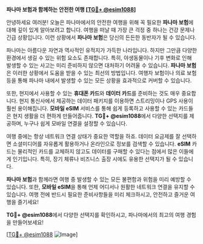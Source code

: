 **파나마 보험과 함께하는 안전한 여행 [[TG💪+ @esim1088](https://t.me/s/esim1088)]**

안녕하세요 여러분! 오늘은 파나마에서의 안전한 여행을 위해 꼭 필요한 **파나마 보험**에 대해 깊이 있게 알아보려고 합니다. 여행을 떠날 때 가장 큰 걱정 중 하나는 건강 문제나 긴급 상황입니다. 이런 상황에서 **파나마 보험**은 당신의 든든한 동반자가 될 수 있습니다.

파나마는 아름다운 자연과 역사적인 유적지가 가득한 나라입니다. 하지만 그만큼 다양한 환경에서 생길 수 있는 위험 요소도 존재합니다. 특히, 야생동물이나 기후 변화로 인해 발생할 수 있는 사고는 미리 준비하지 않으면 대처하기 어려울 수 있습니다. **파나마 보험**은 이러한 상황에서 도움을 받을 수 있는 최선의 방법입니다. 여행자 보험이나 의료 보험 등을 통해 파나마 내에서 발생할 수 있는 모든 상황을 효과적으로 커버할 수 있습니다.

또한, 현지에서 사용할 수 있는 **휴대폰 카드**와 **데이터 카드**를 준비하는 것도 매우 중요합니다. 현지 통신사에서 제공하는 데이터 패키지를 이용하면 스트리밍이나 GPS 사용이 훨씬 용이해집니다. **모바일 eSIM** 서비스를 통해 쉽게 등록하고 사용할 수 있는 카드들은 현지 생활을 더 편하게 만들어줍니다. **TG💪+ @esim1088**에서 다양한 선택지를 제공하며, 누구나 쉽게 모바일 연결을 설정할 수 있습니다.

여행 중에는 항상 네트워크 연결 상태가 중요한 역할을 하죠. 데이터 요금제를 잘 선택하면 소셜미디어를 자유롭게 활용하거나 온라인으로 정보를 검색할 수 있습니다. **eSIM** 카드는 물리적인 카드를 교체하지 않고도 데이터를 구매할 수 있다는 점에서 많은 이들에게 인기입니다. 특히, 장기 체류나 비즈니스 출장 시에도 유용한 선택지가 될 수 있습니다.

**파나마 보험**과 함께라면 여행 중 발생할 수 있는 모든 불편함과 위험을 미리 예방할 수 있습니다. 또한, **모바일 eSIM**을 통해 언제 어디서나 원활한 네트워크 연결을 유지할 수 있습니다. 여행 전에 반드시 필요한 준비사항들을 미리 체크하시고, 안전하고 즐거운 여행을 즐기세요!

**TG💪+ @esim1088**에서 다양한 선택지를 확인하시고, 파나마에서의 최고의 여행 경험을 만들어보세요! 

[[TG💪+ @esim1088](https://t.me/s/esim1088) ![Image](https://i.postimg.cc/Y0z9fWf4/image.png)]